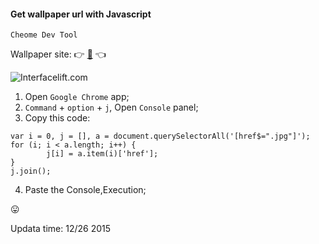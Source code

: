 #### Get wallpaper url with Javascript

`Cheome Dev Tool` 

Wallpaper site: :point_right: [:link:](https://interfacelift.com/wallpaper/downloads/date/any/) :point_left:

![Interfacelift.com](https://interfacelift.com/img_NEW/ifl-logo@2x.png)

1. Open `Google Chrome` app;
2. `Command` + `option` +  `j`, Open `Console` panel;
3. Copy this code:
  
  ```
  var i = 0, j = [], a = document.querySelectorAll('[href$=".jpg"]');
  for (i; i < a.length; i++) {
          j[i] = a.item(i)['href'];
  }
  j.join();
  ```
4. Paste the Console,Execution;

:stuck_out_tongue:

Updata time: 12/26 2015
